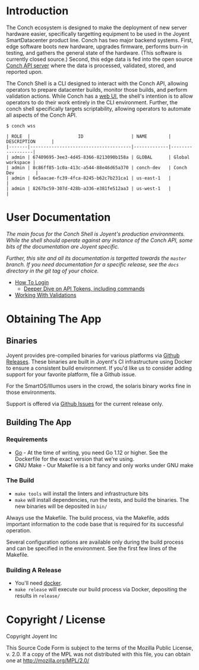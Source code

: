 # Introduction

The Conch ecosystem is designed to make the deployment of new server hardware
easier, specifically targetting equipment to be used in the Joyent
SmartDatacenter product line. Conch has two major backend systems. First, edge
software boots new hardware, upgrades firmware, performs burn-in testing, and
gathers the general state of the hardware. (This software is currently closed
source.) Second, this edge data is fed into the open source [Conch API
server](https://github.com/joyent/conch) where the data is processed, validated,
stored, and reported upon.

The Conch Shell is a CLI designed to interact with the Conch API, allowing
operators to prepare datacenter builds, monitor those builds, and perform
validation actions. While Conch has a [web
UI](https://github.com/joyent/conch-ui), the shell's intention is to allow
operators to do their work entirely in the CLI environment. Further, the conch
shell specifically targets scriptability, allowing operators to automate all
aspects of the Conch API.

```
$ conch wss

| ROLE  |                  ID                  | NAME        | DESCRIPTION      |
|-------|--------------------------------------|-------------|------------------|
| admin | 67409695-3ee3-4d45-8366-8213090b158a | GLOBAL      | Global workspace |
| admin | 8c86ff85-1c0a-413c-a544-88e46d65a370 | conch-dev   | Conch Dev        |
| admin | 6e5aacae-fc39-4fca-8245-b62c7b231ca1 | us-east-1   |                  |
| admin | 8267bc59-307d-428b-a336-e381fe512aa3 | us-west-1   |                  |
```

# User Documentation

*The main focus for the Conch Shell is Joyent's production environments. While
the shell should operate against any instance of the Conch API, some bits of the
documentation are Joyent specific.*

*Further, this site and all its documentation is targetted towards the `master`
branch. If you need documentation for a specific release, see the `docs`
directory in the git tag of your choice.*

* [How To Login](auth)
  * [Deeper Dive on API Tokens, including commands](tokens)
* [Working With Validations](validations)

# Obtaining The App

## Binaries

Joyent provides pre-compiled binaries for various platforms via [Github
Releases](https://github.com/joyent/conch-shell/releases). These binaries
are built in Joyent's CI infrastructure using Docker to ensure a consistent
build environment. If you'd like us to consider adding support for your favorite
platform, file a Github issue.

For the SmartOS/Illumos users in the crowd, the solaris binary works fine in
those environments.

Support is offered via [Github
Issues](https://github.com/joyent/conch-shell/issues) for the current release
only. 


## Building The App

### Requirements

* [Go](https://golang.org/) - At the time of writing, you need Go 1.12 or higher.
  See the Dockerfile for the exact version that we're using.
* GNU Make - Our Makefile is a bit fancy and only works under GNU make

### The Build

* `make tools` will install the linters and infrastructure bits
* `make` will install dependencies, run the tests, and build the binaries. The
  new binaries will be deposited in `bin/`

Always use the Makefile. The build process, via the Makefile, adds important
information to the code base that is required for its successful operation.

Several configuration options are available only during the build process and
can be specified in the environment. See the first few lines of the Makefile.

### Building A Release

* You'll need [docker](https://www.docker.com/).
* `make release` will execute our build process via Docker, depositing the
  results in `release/`

# Copyright / License

Copyright Joyent Inc

This Source Code Form is subject to the terms of the Mozilla Public
License, v. 2.0. If a copy of the MPL was not distributed with this
file, you can obtain one at <http://mozilla.org/MPL/2.0/>


